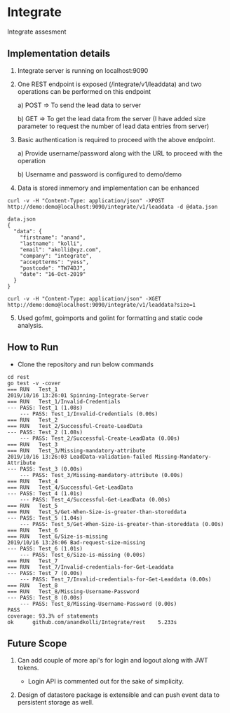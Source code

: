 # Integrate
Integrate assesment

## Implementation details
1) Integrate server is running on localhost:9090
2) One REST endpoint is exposed (/integrate/v1/leaddata) and two operations can be performed on this endpoint
    
    a) POST => To send the lead data to server
    
    b) GET => To get the lead data from the server (I have added size parameter to request the number of lead data entries from server)

3) Basic authentication is required to proceed with the above endpoint.

    a) Provide username/password along with the URL to proceed with the operation
    
    b) Username and password is configured to demo/demo

4) Data is stored inmemory and implementation can be enhanced 
```
curl -v -H "Content-Type: application/json" -XPOST http://demo:demo@localhost:9090/integrate/v1/leaddata -d @data.json

data.json
{
  "data": {
    "firstname": "anand",
    "lastname": "kolli",
    "email": "akolli@xyz.com",
    "company": "integrate",
    "acceptterms": "yess",
    "postcode": "TW74DJ",
    "date": "16-Oct-2019"
  }
}

```
```
curl -v -H "Content-Type: application/json" -XGET http://demo:demo@localhost:9090/integrate/v1/leaddata?size=1
```

5) Used gofmt, goimports and golint for formatting and static code analysis.
 
## How to Run
- Clone the repository and run below commands
```
cd rest
go test -v -cover
=== RUN   Test_1
2019/10/16 13:26:01 Spinning-Integrate-Server
=== RUN   Test_1/Invalid-Credentials
--- PASS: Test_1 (1.08s)
    --- PASS: Test_1/Invalid-Credentials (0.00s)
=== RUN   Test_2
=== RUN   Test_2/Successful-Create-LeadData
--- PASS: Test_2 (1.08s)
    --- PASS: Test_2/Successful-Create-LeadData (0.00s)
=== RUN   Test_3
=== RUN   Test_3/Missing-mandatory-attribute
2019/10/16 13:26:03 LeadData-validation-failed Missing-Mandatory-Attribute
--- PASS: Test_3 (0.00s)
    --- PASS: Test_3/Missing-mandatory-attribute (0.00s)
=== RUN   Test_4
=== RUN   Test_4/Successful-Get-LeadData
--- PASS: Test_4 (1.01s)
    --- PASS: Test_4/Successful-Get-LeadData (0.00s)
=== RUN   Test_5
=== RUN   Test_5/Get-When-Size-is-greater-than-storeddata
--- PASS: Test_5 (1.04s)
    --- PASS: Test_5/Get-When-Size-is-greater-than-storeddata (0.00s)
=== RUN   Test_6
=== RUN   Test_6/Size-is-missing
2019/10/16 13:26:06 Bad-request-size-missing
--- PASS: Test_6 (1.01s)
    --- PASS: Test_6/Size-is-missing (0.00s)
=== RUN   Test_7
=== RUN   Test_7/Invalid-credentials-for-Get-Leaddata
--- PASS: Test_7 (0.00s)
    --- PASS: Test_7/Invalid-credentials-for-Get-Leaddata (0.00s)
=== RUN   Test_8
=== RUN   Test_8/Missing-Username-Password
--- PASS: Test_8 (0.00s)
    --- PASS: Test_8/Missing-Username-Password (0.00s)
PASS
coverage: 93.3% of statements
ok      github.com/anandkolli/Integrate/rest    5.233s
```

## Future Scope
1) Can add couple of more api's for login and logout along with JWT tokens.
   - Login API is commented out for the sake of simplicity.

2) Design of datastore package is extensible and can push event data to persistent storage as well.
